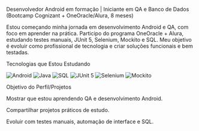 Desenvolvedor Android em formação | Iniciante em QA e Banco de Dados (Bootcamp Cognizant + OneOracle/Alura, 8 meses)

Estou começando minha jornada em desenvolvimento Android e QA, com foco em aprender na prática. Participo do programa OneOracle + Alura, estudando testes manuais, JUnit 5, Selenium, Mockito e SQL. Meu objetivo é evoluir como profissional de tecnologia e criar soluções funcionais e bem testadas.

Tecnologias que Estou Estudando
<p> <img src="https://img.icons8.com/color/48/000000/android-os.png" alt="Android" title="Android - Desenvolvimento de aplicativos móveis" /> <img src="https://img.icons8.com/color/48/000000/java-coffee-cup-logo.png" alt="Java" title="Java - Programação orientada a objetos" /> <img src="https://img.icons8.com/color/48/000000/sql.png" alt="SQL" title="SQL - Banco de dados relacional" /> <img src="https://img.icons8.com/color/48/000000/junit.png" alt="JUnit 5" title="JUnit 5 - Testes unitários para Java" /> <img src="https://img.icons8.com/color/48/000000/selenium.png" alt="Selenium" title="Selenium - Automação de testes de interface" /> <img src="https://img.icons8.com/color/48/000000/mockito.png" alt="Mockito" title="Mockito - Simulação de objetos para testes unitários" /> </p>
Objetivo do Perfil/Projetos

Mostrar que estou aprendendo QA e desenvolvimento Android.

Compartilhar projetos práticos de estudo.

Evoluir com testes manuais, automação de interface e SQL.
